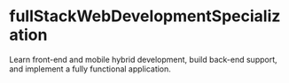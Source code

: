 # fullStackWebDevelopmentSpecialization
Learn front-end and mobile hybrid development, build back-end support, and implement a fully functional application.
